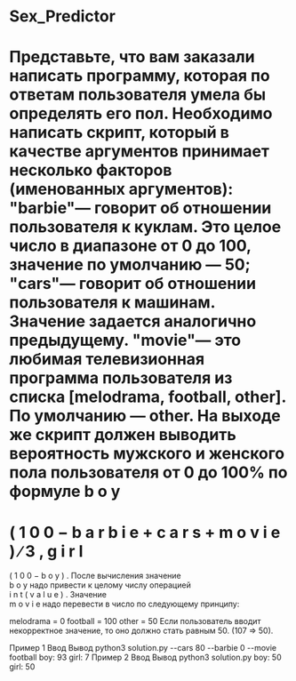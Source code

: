 # Sex_Predictor
Представьте, что вам заказали написать программу, которая по ответам пользователя умела бы определять его пол. 
Необходимо написать скрипт, который в качестве аргументов принимает несколько факторов (именованных аргументов):
"barbie"— говорит об отношении пользователя к куклам. Это целое число в диапазоне от 0 до 100, значение по умолчанию — 50;
"cars"— говорит об отношении пользователя к машинам. Значение задается аналогично предыдущему.
"movie"— это любимая телевизионная программа пользователя из списка [melodrama, football, other]. По умолчанию — other.
На выходе же скрипт должен выводить вероятность мужского и женского пола пользователя от 0 до 100% по формуле
b
o
y
=
(
1
0
0
−
b
a
r
b
i
e
+
c
a
r
s
+
m
o
v
i
e
)
∕
3
 ,
g
i
r
l
=
(
1
0
0
−
b
o
y
)
 .
После вычисления значение  
b
o
y
  надо привести к целому числу операцией  
i
n
t
(
v
a
l
u
e
)
 .
Значение  
m
o
v
i
e
  надо перевести в число по следующему принципу:

melodrama = 0
football = 100
other = 50
Если пользователь вводит некорректное значение, то оно должно стать равным 50. (107 => 50).

Пример 1
Ввод	Вывод
python3 solution.py --cars 80 --barbie 0 --movie football
boy: 93
girl: 7
Пример 2
Ввод	Вывод
python3 solution.py
boy: 50
girl: 50
